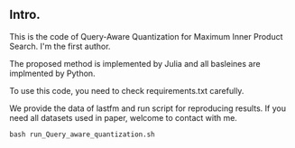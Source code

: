 ## Intro.
This is the code of Query-Aware Quantization for Maximum Inner Product Search. I'm the first author.

The proposed method is implemented by Julia and all basleines are implmented by Python.

To use this code, you need to check requirements.txt carefully.

We provide the data of lastfm and run script for reproducing results. If you need all datasets used in paper, welcome to contact with me. 

```
bash run_Query_aware_quantization.sh
```
